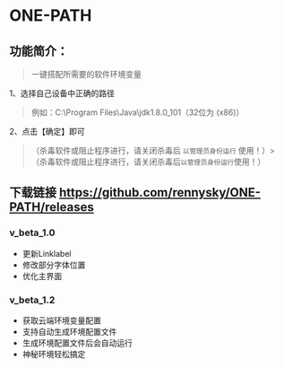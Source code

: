 # ONE-PATH

## 功能简介：

> 一键搭配所需要的软件环境变量

1、选择自己设备中正确的路径
> 例如：C:\Program Files\Java\jdk1.8.0_101（32位为 (x86)）

2、点击【确定】即可

> （杀毒软件或阻止程序进行，请关闭杀毒后 `以管理员身份运行` 使用！）> （杀毒软件或阻止程序进行，请关闭杀毒后`以管理员身份运行`使用！）


下载链接 https://github.com/rennysky/ONE-PATH/releases
------------

### v_beta_1.0
- 更新Linklabel 
- 修改部分字体位置
- 优化主界面

### v_beta_1.2
- 获取云端环境变量配置
- 支持自动生成环境配置文件
- 生成环境配置文件后会自动运行
- 神秘环境轻松搞定
